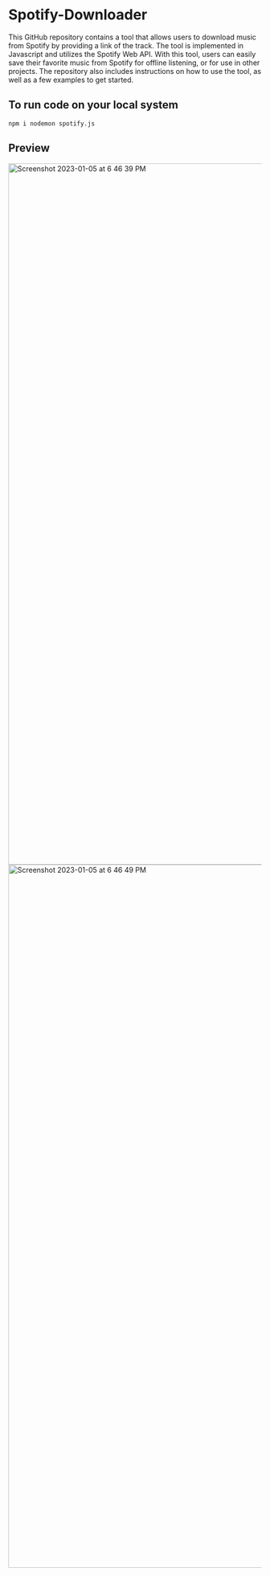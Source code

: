 # Spotify-Downloader
This GitHub repository contains a tool that allows users to download music from Spotify by providing a link of the track. The tool is implemented in Javascript and utilizes the Spotify Web API. With this tool, users can easily save their favorite music from Spotify for offline listening, or for use in other projects. The repository also includes instructions on how to use the tool, as well as a few examples to get started.

## To run code on your local system
`
npm i
nodemon spotify.js
`

## Preview
<img width="1396" alt="Screenshot 2023-01-05 at 6 46 39 PM" src="https://user-images.githubusercontent.com/101856674/210788830-21019331-bcef-499c-9db5-7843d045cce9.png">

<img width="1400" alt="Screenshot 2023-01-05 at 6 46 49 PM" src="https://user-images.githubusercontent.com/101856674/210788798-0c1a4769-60bf-42cc-80b5-11590891c123.png">
